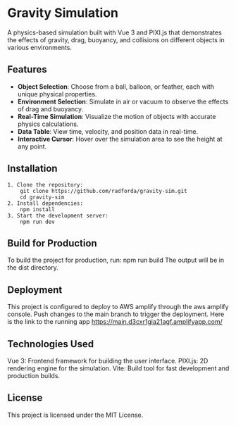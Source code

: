 # Gravity Simulation

A physics-based simulation built with Vue 3 and PIXI.js that demonstrates the effects of gravity, drag, buoyancy, and collisions on different objects in various environments.

## Features

- **Object Selection**: Choose from a ball, balloon, or feather, each with unique physical properties.
- **Environment Selection**: Simulate in air or vacuum to observe the effects of drag and buoyancy.
- **Real-Time Simulation**: Visualize the motion of objects with accurate physics calculations.
- **Data Table**: View time, velocity, and position data in real-time.
- **Interactive Cursor**: Hover over the simulation area to see the height at any point.

## Installation

    1. Clone the repository:
        git clone https://github.com/radforda/gravity-sim.git
        cd gravity-sim
    2. Install dependencies:
        npm install
    3. Start the development server:
        npm run dev

## Build for Production

To build the project for production, run:
    npm run build
The output will be in the dist directory.

## Deployment

This project is configured to deploy to AWS amplify through the aws amplify console. Push changes to the main branch to trigger the deployment. Here is the link to the running app
https://main.d3cxr1gia21agf.amplifyapp.com/

## Technologies Used

Vue 3: Frontend framework for building the user interface.
PIXI.js: 2D rendering engine for the simulation.
Vite: Build tool for fast development and production builds.

## License

This project is licensed under the MIT License. 

